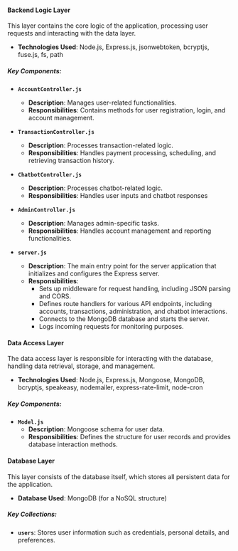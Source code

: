 #### Backend Logic Layer
This layer contains the core logic of the application, processing user requests and interacting with the data layer.

- **Technologies Used**: Node.js, Express.js, jsonwebtoken, bcryptjs, fuse.js, fs, path

##### Key Components:
- **`AccountController.js`**
  - **Description**: Manages user-related functionalities.
  - **Responsibilities**: Contains methods for user registration, login, and account management.

- **`TransactionController.js`**
  - **Description**: Processes transaction-related logic.
  - **Responsibilities**: Handles payment processing, scheduling, and retrieving transaction history.

 - **`ChatbotController.js`**
   - **Description**: Processes chatbot-related logic.
   - **Responsibilities**: Handles user inputs and chatbot responses

- **`AdminController.js`**
  - **Description**: Manages admin-specific tasks.
  - **Responsibilities**: Handles account management and reporting functionalities.

- **`server.js`**
  - **Description**: The main entry point for the server application that initializes and configures the Express server.
  - **Responsibilities**: 
    - Sets up middleware for request handling, including JSON parsing and CORS.
    - Defines route handlers for various API endpoints, including accounts, transactions, administration, and chatbot interactions.
    - Connects to the MongoDB database and starts the server.
    - Logs incoming requests for monitoring purposes.

#### Data Access Layer
The data access layer is responsible for interacting with the database, handling data retrieval, storage, and management.
- **Technologies Used**:  Node.js, Express.js, Mongoose, MongoDB, bcryptjs, speakeasy, nodemailer, express-rate-limit, node-cron

##### Key Components:
- **`Model.js`**
  - **Description**: Mongoose schema for user data.
  - **Responsibilities**: Defines the structure for user records and provides database interaction methods.


#### Database Layer
This layer consists of the database itself, which stores all persistent data for the application.

- **Database Used**: MongoDB (for a NoSQL structure)

##### Key Collections:
- **`users`**: Stores user information such as credentials, personal details, and preferences.

